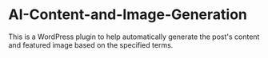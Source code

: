# AI-Content-and-Image-Generation
This is a WordPress plugin to help automatically generate the post's content and featured image based on the specified terms.
